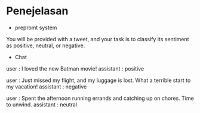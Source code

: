 # Penejelasan 

- prepromt system

You will be provided with a tweet, and your task is to classify its sentiment as positive, neutral, or negative.

- Chat

user : I loved the new Batman movie!
assistant : positive

user : Just missed my flight, and my luggage is lost. What a terrible start to my vacation!
assistant : negative

user : Spent the afternoon running errands and catching up on chores. Time to unwind.
assistant : neutral